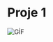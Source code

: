 

# Proje 1

![GİF](https://github.com/ademgencer/proje1/blob/master/Yaz%C4%B1l%C4%B1m%20%C3%96devi%201.gif)
